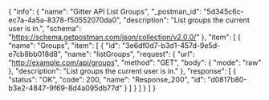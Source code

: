 {
  "info": {
    "name": "Gitter API List Groups",
    "_postman_id": "5d345c6c-ec7a-4a5a-8378-f50552070da0",
    "description": "List groups the current user is in.",
    "schema": "https://schema.getpostman.com/json/collection/v2.0.0/"
  },
  "item": [
    {
      "name": "Groups",
      "item": [
        {
          "id": "3e6df0d7-b3d1-457d-9e5d-e7cb8bb018d8",
          "name": "listGroups",
          "request": {
            "url": "http://example.com/api/groups",
            "method": "GET",
            "body": {
              "mode": "raw"
            },
            "description": "List groups the current user is in."
          },
          "response": [
            {
              "status": "OK",
              "code": 200,
              "name": "Response_200",
              "id": "d0817b80-b3e2-4847-9f69-8d4a095db77d"
            }
          ]
        }
      ]
    }
  ]
}